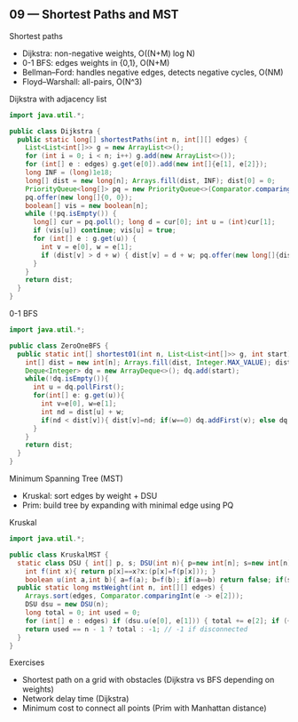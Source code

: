## 09 — Shortest Paths and MST

Shortest paths
- Dijkstra: non-negative weights, O((N+M) log N)
- 0-1 BFS: edges weights in {0,1}, O(N+M)
- Bellman–Ford: handles negative edges, detects negative cycles, O(NM)
- Floyd–Warshall: all-pairs, O(N^3)

Dijkstra with adjacency list
```java
import java.util.*;

public class Dijkstra {
  public static long[] shortestPaths(int n, int[][] edges) {
    List<List<int[]>> g = new ArrayList<>();
    for (int i = 0; i < n; i++) g.add(new ArrayList<>());
    for (int[] e : edges) g.get(e[0]).add(new int[]{e[1], e[2]});
    long INF = (long)1e18;
    long[] dist = new long[n]; Arrays.fill(dist, INF); dist[0] = 0;
    PriorityQueue<long[]> pq = new PriorityQueue<>(Comparator.comparingLong(a -> a[0]));
    pq.offer(new long[]{0, 0});
    boolean[] vis = new boolean[n];
    while (!pq.isEmpty()) {
      long[] cur = pq.poll(); long d = cur[0]; int u = (int)cur[1];
      if (vis[u]) continue; vis[u] = true;
      for (int[] e : g.get(u)) {
        int v = e[0], w = e[1];
        if (dist[v] > d + w) { dist[v] = d + w; pq.offer(new long[]{dist[v], v}); }
      }
    }
    return dist;
  }
}
```

0-1 BFS
```java
import java.util.*;

public class ZeroOneBFS {
  public static int[] shortest01(int n, List<List<int[]>> g, int start) {
    int[] dist = new int[n]; Arrays.fill(dist, Integer.MAX_VALUE); dist[start] = 0;
    Deque<Integer> dq = new ArrayDeque<>(); dq.add(start);
    while(!dq.isEmpty()){
      int u = dq.pollFirst();
      for(int[] e: g.get(u)){
        int v=e[0], w=e[1];
        int nd = dist[u] + w;
        if(nd < dist[v]){ dist[v]=nd; if(w==0) dq.addFirst(v); else dq.addLast(v); }
      }
    }
    return dist;
  }
}
```

Minimum Spanning Tree (MST)
- Kruskal: sort edges by weight + DSU
- Prim: build tree by expanding with minimal edge using PQ

Kruskal
```java
import java.util.*;

public class KruskalMST {
  static class DSU { int[] p, s; DSU(int n){ p=new int[n]; s=new int[n]; for(int i=0;i<n;i++){p[i]=i;s[i]=1;} }
    int f(int x){ return p[x]==x?x:(p[x]=f(p[x])); }
    boolean u(int a,int b){ a=f(a); b=f(b); if(a==b) return false; if(s[a]<s[b]){int t=a;a=b;b=t;} p[b]=a; s[a]+=s[b]; return true; }}
  public static long mstWeight(int n, int[][] edges) {
    Arrays.sort(edges, Comparator.comparingInt(e -> e[2]));
    DSU dsu = new DSU(n);
    long total = 0; int used = 0;
    for (int[] e : edges) if (dsu.u(e[0], e[1])) { total += e[2]; if (++used == n - 1) break; }
    return used == n - 1 ? total : -1; // -1 if disconnected
  }
}
```

Exercises
- Shortest path on a grid with obstacles (Dijkstra vs BFS depending on weights)
- Network delay time (Dijkstra)
- Minimum cost to connect all points (Prim with Manhattan distance)


